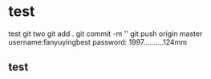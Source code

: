 # test
test git two
git add .
git commit -m ''
git push origin master
 username:fanyuyingbest
 password: 1997..........124mm
 
 ## test ##